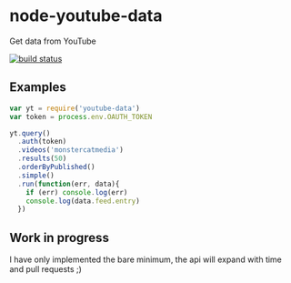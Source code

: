 node-youtube-data
=================

Get data from YouTube

[![build status](https://secure.travis-ci.org/jb55/node-youtube-data.png)](http://travis-ci.org/jb55/node-youtube-data)

Examples
--------

```js
var yt = require('youtube-data')
var token = process.env.OAUTH_TOKEN

yt.query()
  .auth(token)
  .videos('monstercatmedia')
  .results(50)
  .orderByPublished()
  .simple()
  .run(function(err, data){
    if (err) console.log(err)
    console.log(data.feed.entry)
  })
```

Work in progress
----------------

I have only implemented the bare minimum, the api will expand with time and pull
requests ;)

